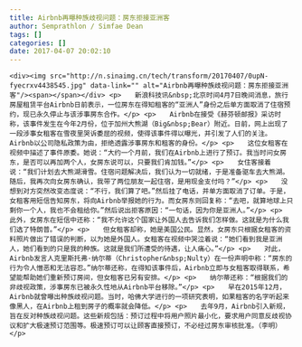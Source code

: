 ```yaml
---
title: Airbnb再曝种族歧视问题：房东拒接亚洲客
author: Semprathlon / Simfae Dean
tags: []
categories: []
date: 2017-04-07 20:02:10
---
```

    <div><img src="http://n.sinaimg.cn/tech/transform/20170407/0upN-fyecrxv4438545.jpg" data-link="" alt="Airbnb再曝种族歧视问题：房东拒接亚洲客"/><span></span></div> <p>　　新浪科技讯&nbsp;北京时间4月7日晚间消息，旅行房屋租赁平台Airbnb日前表示，一位房东在得知租客的“亚洲人”身份之后单方面取消了住宿预约，现已永久停止与该涉事房东合作。</p> <p>　　Airbnb在接受《赫芬顿邮报》采访时称，该事件发生在今年2月份，位于加州大熊湖（Big&nbsp;Bear）附近。日前，网上出现了一段涉事女租客在雪夜里哭诉委屈的视频，使得该事件得以曝光，并引发了人们的关注。Airbnb以公司隐私政策为由，拒绝透露涉事房东和租客的身份。</p> <p>　　这位女租客在视频中描述了事件原委。她说：“大约一个月前，我们在Airbnb上进行了预订。我当时问女房东，是否可以再加两个人，女房东说可以，只要我们肯加钱。”</p> <p>　　女住客接着说：“我们计划去大熊湖滑雪。住宿问题解决后，我们认为一切就绪，于是准备驱车去大熊湖。随后，我再次向女房东确认，我带了两位朋友一起住宿，是用现金支付吗？”</p> <p>　　没想到对方突然改变态度说：“不行，我们算了吧。”然后挂了电话，并单方面取消了订单。于是，女租客用短信告知房东，将向Airbnb举报她的行为。而女房东则回复称：“去吧，就算地球上只剩你一个人，我也不会租给你。”然后说出拒客原因：“一句话，因为你是亚洲人。”</p> <p>　　此外，女房东在短信中还称：“我不允许这个国家让外国人去告诉我们怎样做。这就是为什么我们选了特朗普。”</p> <p>　　但女租客却称，她是美国公民。显然，女房东只根据女租客的资料照片做出了错误的判断，以为她是外国人。女租客在视频中哭泣着说：“她们看到我是亚洲人，她们看到的只是我的种族。这就是我们所遭受的待遇，让人痛心。”</p> <p>　　对此，Airbnb发言人克里斯托弗·纳尔蒂（Christopher&nbsp;Nulty）在一份声明中称：“房东的行为令人憎恶和无法容忍。”纳尔蒂还称，在得知该事件后，Airbnb立即与女租客取得联系，希望能帮助她们重新预订房间，但女租客已另有安排。</p> <p>　　纳尔蒂还称：“根据我们的非歧视政策，涉事房东已被永久性地从Airbnb平台移除。”</p> <p>　　早在2015年12月，Airbnb就曾曝出种族歧视问题。当时，哈佛大学进行的一项研究表明，如果租客的名字听起来像黑人，在Airbnb上租到房子的概率就会降低。</p> <p>　　去年9月，Airbnb引入新规，旨在反对种族歧视问题。这些新规包括：预订过程中将用户照片最小化，要求用户同意反歧视协议和扩大极速预订范围等。极速预订可以让顾客直接预订，不必经过房东审核批准。（李明）</p>        